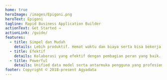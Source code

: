 ```yaml
---
home: true
heroImage: /images/Epigoni.png
heroText: Epigoni
tagline: Rapid Business Application Builder
actionText: Get Started →
actionLink: /guide/
features:
  - title: Simpel dan Mudah
    details: Lebih produktif. Hemat waktu dan biaya serta bisa bekerja di mana saja.
  - title: Efektif
    details: Kolaborasi yang efektif dengan pembagian peran yang baik. Dan deployment yang mudah dengan minimal dependency.
  - title: Powerful
    details: Unified data model serta antarmuka pengguna yang profesional, konsisten dan intuitif.
footer: Copyright © 2018-present Agyadata
---
```

